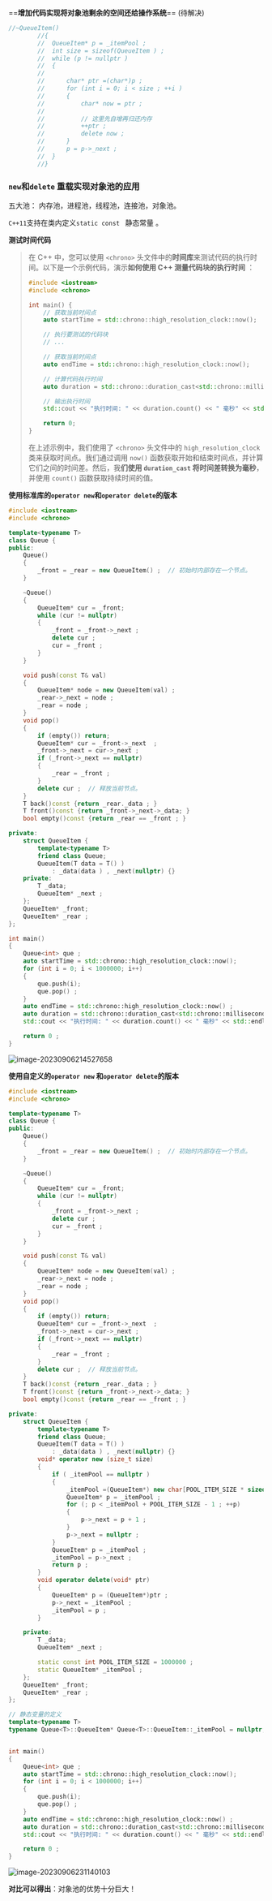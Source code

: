 ==**增加代码实现将对象池剩余的空间还给操作系统**==   (待解决)

```C++
//~QueueItem()
		//{
		//	QueueItem* p = _itemPool ; 
		//	int size = sizeof(QueueItem ) ; 
		//	while (p != nullptr )
		//	{ 
		//		
		//		char* ptr =(char*)p ;  
		//		for (int i = 0; i < size ; ++i ) 
		//		{
		//			char* now = ptr ; 
		//			
		//			// 这里先自增再归还内存
		//			++ptr ; 
		//			delete now ; 
		//		}
		//		p = p->_next ; 
		//	}
		//}
```





### `new`和`delete` 重载实现对象池的应用

五大池： 内存池，进程池，线程池，连接池，对象池。

`C++11`支持在类内定义`static const ` 静态常量 。

**测试时间代码**

> 在 C++ 中，您可以使用 `<chrono>` 头文件中的**时间库**来测试代码的执行时间。以下是一个示例代码，演示**如何使用 C++ 测量代码块的执行时间** ：
>
> ```C++
> #include <iostream>
> #include <chrono>
> 
> int main() {
>     // 获取当前时间点
>     auto startTime = std::chrono::high_resolution_clock::now();
> 
>     // 执行要测试的代码块
>     // ...
> 
>     // 获取当前时间点
>     auto endTime = std::chrono::high_resolution_clock::now();
> 
>     // 计算代码执行时间
>     auto duration = std::chrono::duration_cast<std::chrono::milliseconds>(endTime - startTime);
> 
>     // 输出执行时间
>     std::cout << "执行时间: " << duration.count() << " 毫秒" << std::endl;
> 
>     return 0;
> }
> ```
>
>
> 在上述示例中，我们使用了 `<chrono>` 头文件中的 `high_resolution_clock` 类来获取时间点。我们通过调用 `now()` 函数获取开始和结束时间点，并计算它们之间的时间差。然后，我**们使用 `duration_cast` 将时间差转换为毫秒**，并使用 `count()` 函数获取持续时间的值。
>



**使用标准库的`operator new`和`operator delete`的版本**

```C++
#include <iostream>
#include <chrono> 

template<typename T>
class Queue {
public:
	Queue()
	{
		_front = _rear = new QueueItem() ;  // 初始时内部存在一个节点。
	}

	~Queue()
	{
		QueueItem* cur = _front; 
		while (cur != nullptr)
		{
			_front = _front->_next ; 
			delete cur ; 
			cur = _front ;  
		}
	}

	void push(const T& val)
	{
		QueueItem* node = new QueueItem(val) ; 
		_rear->_next = node ; 
		_rear = node ;  
	}
	void pop()
	{
		if (empty()) return; 
		QueueItem* cur = _front->_next  ;  
		_front->_next = cur->_next ; 
		if (_front->_next == nullptr)
		{
			_rear = _front ;  
		}
		delete cur ;  // 释放当前节点。 
	}
	T back()const {return _rear._data ; }
	T front()const {return _front->_next->_data; }
	bool empty()const {return _rear == _front ; }

private:
	struct QueueItem {
		template<typename T>
		friend class Queue; 
		QueueItem(T data = T() ) 
			: _data(data ) , _next(nullptr) {}
	private:
		T _data; 
		QueueItem* _next ;  
	};
	QueueItem* _front; 
	QueueItem* _rear ;
};

int main()
{ 
	Queue<int> que ; 
	auto startTime = std::chrono::high_resolution_clock::now();
	for (int i = 0; i < 1000000; i++)
	{
		que.push(i); 
		que.pop() ;  
	}
	auto endTime = std::chrono::high_resolution_clock::now() ; 
	auto duration = std::chrono::duration_cast<std::chrono::milliseconds>(endTime - startTime);
	std::cout << "执行时间: " << duration.count() << " 毫秒" << std::endl;

	return 0 ; 
}
```

![image-20230906214527658](assets/image-20230906214527658.png)

**使用自定义的`operator new` 和`operator delete`的版本**

```C++
#include <iostream>
#include <chrono> 

template<typename T>
class Queue {
public:
	Queue()
	{
		_front = _rear = new QueueItem() ;  // 初始时内部存在一个节点。
	}

	~Queue()
	{
		QueueItem* cur = _front; 
		while (cur != nullptr)
		{
			_front = _front->_next ; 
			delete cur ; 
			cur = _front ;  
		}
	}

	void push(const T& val)
	{
		QueueItem* node = new QueueItem(val) ; 
		_rear->_next = node ; 
		_rear = node ;  
	}
	void pop()
	{
		if (empty()) return; 
		QueueItem* cur = _front->_next  ;  
		_front->_next = cur->_next ; 
		if (_front->_next == nullptr)
		{
			_rear = _front ;  
		}
		delete cur ;  // 释放当前节点。 
	}
	T back()const {return _rear._data ; }
	T front()const {return _front->_next->_data; }
	bool empty()const {return _rear == _front ; }

private:
	struct QueueItem {
		template<typename T>
		friend class Queue; 
		QueueItem(T data = T() ) 
			: _data(data ) , _next(nullptr) {}
		void* operator new (size_t size)
		{
			if ( _itemPool == nullptr )
			{ 
				_itemPool =(QueueItem*) new char[POOL_ITEM_SIZE * sizeof(QueueItem ) ] ;
				QueueItem* p = _itemPool ; 
				for (; p < _itemPool + POOL_ITEM_SIZE - 1 ; ++p)
				{
					p->_next = p + 1 ;  
				}
				p->_next = nullptr ; 
			}
			QueueItem* p = _itemPool ; 
			_itemPool = p->_next ; 
			return p ;  
		}
		void operator delete(void* ptr)
		{
			QueueItem* p = (QueueItem*)ptr ; 
			p->_next = _itemPool ; 
			_itemPool = p ;  
		}

	private:
		T _data; 
		QueueItem* _next ;  

		static const int POOL_ITEM_SIZE = 1000000 ; 
		static QueueItem* _itemPool ;  
	};
	QueueItem* _front; 
	QueueItem* _rear ;
};

// 静态变量的定义
template<typename T> 
typename Queue<T>::QueueItem* Queue<T>::QueueItem::_itemPool = nullptr; 


int main()
{ 
	Queue<int> que ; 
	auto startTime = std::chrono::high_resolution_clock::now();
	for (int i = 0; i < 1000000; i++)
	{
		que.push(i); 
		que.pop() ;  
	}
	auto endTime = std::chrono::high_resolution_clock::now() ; 
	auto duration = std::chrono::duration_cast<std::chrono::milliseconds>(endTime - startTime);
	std::cout << "执行时间: " << duration.count() << " 毫秒" << std::endl;

	return 0 ; 
}
```

![image-20230906231140103](assets/image-20230906231140103.png)

**对比可以得出**：对象池的优势十分巨大！





